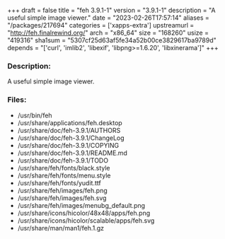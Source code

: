 +++
draft = false
title = "feh 3.9.1-1"
version = "3.9.1-1"
description = "A useful simple image viewer."
date = "2023-02-26T17:57:14"
aliases = "/packages/217694"
categories = ['xapps-extra']
upstreamurl = "http://feh.finalrewind.org/"
arch = "x86_64"
size = "168260"
usize = "419316"
sha1sum = "5307cf25d63af5fe34a52b00ce3829617ba9789d"
depends = "['curl', 'imlib2', 'libexif', 'libpng>=1.6.20', 'libxinerama']"
+++
### Description: 
A useful simple image viewer.

### Files: 
* /usr/bin/feh
* /usr/share/applications/feh.desktop
* /usr/share/doc/feh-3.9.1/AUTHORS
* /usr/share/doc/feh-3.9.1/ChangeLog
* /usr/share/doc/feh-3.9.1/COPYING
* /usr/share/doc/feh-3.9.1/README.md
* /usr/share/doc/feh-3.9.1/TODO
* /usr/share/feh/fonts/black.style
* /usr/share/feh/fonts/menu.style
* /usr/share/feh/fonts/yudit.ttf
* /usr/share/feh/images/feh.png
* /usr/share/feh/images/feh.svg
* /usr/share/feh/images/menubg_default.png
* /usr/share/icons/hicolor/48x48/apps/feh.png
* /usr/share/icons/hicolor/scalable/apps/feh.svg
* /usr/share/man/man1/feh.1.gz
